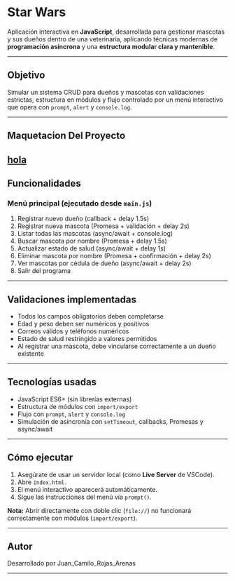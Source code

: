 # Star Wars

Aplicación interactiva en **JavaScript**, desarrollada para gestionar mascotas y sus dueños dentro de una veterinaria, aplicando técnicas modernas de **programación asíncrona** y una **estructura modular clara y mantenible**.

---

## Objetivo

Simular un sistema CRUD para dueños y mascotas con validaciones estrictas, estructura en módulos y flujo controlado por un menú interactivo que opera con `prompt`, `alert` y `console.log`.

---

## Maquetacion Del Proyecto
[hola](https://sites.google.com/view/star-wars-la-pelicula/inicio)
---


## Funcionalidades

### Menú principal (ejecutado desde `main.js`)
1. Registrar nuevo dueño  (callback + delay 1.5s)
2. Registrar nueva mascota  (Promesa + validación + delay 2s)
3. Listar todas las mascotas  (async/await + console.log)
4. Buscar mascota por nombre  (Promesa + delay 1.5s)
5. Actualizar estado de salud  (async/await + delay 1s)
6. Eliminar mascota por nombre  (Promesa + confirmación + delay 2s)
7. Ver mascotas por cédula de dueño  (async/await + delay 2s)
8. Salir del programa 

---

## Validaciones implementadas

- Todos los campos obligatorios deben completarse
- Edad y peso deben ser numéricos y positivos
- Correos válidos y teléfonos numéricos
- Estado de salud restringido a valores permitidos
- Al registrar una mascota, debe vincularse correctamente a un dueño existente

---

##  Tecnologías usadas

- JavaScript ES6+ (sin librerías externas)
- Estructura de módulos con `import/export`
- Flujo con `prompt`, `alert` y `console.log`
- Simulación de asincronía con `setTimeout`, callbacks, Promesas y async/await

---

##  Cómo ejecutar

1. Asegúrate de usar un servidor local (como **Live Server** de VSCode).
2. Abre `index.html`.
3. El menú interactivo aparecerá automáticamente.
4. Sigue las instrucciones del menú vía `prompt()`.

 **Nota:** Abrir directamente con doble clic (`file://`) no funcionará correctamente con módulos (`import/export`).

---

##  Autor

Desarrollado por Juan_Camilo_Rojas_Arenas

---